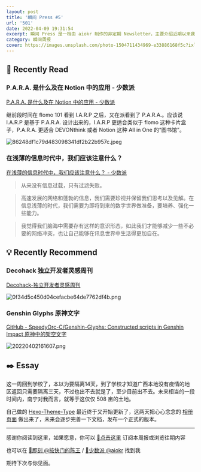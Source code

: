 ```yaml
---
layout: post
title: '瞬间 Press #5'
url: '501'
date: 2022-04-09 19:31:54
excerpt: 瞬间 Press 是一档由 aiokr 制作的非定期 Newsletter，主要介绍近期以来我所浏览的一些值得记录的内容。
category: 瞬间周报
cover: https://images.unsplash.com/photo-1504711434969-e33886168f5c?ixlib=rb-1.2.1&ixid=MnwxMjA3fDB8MHxwaG90by1wYWdlfHx8fGVufDB8fHx8&auto=format&fit=crop&w=1280&q=80
---
```


## 📖 Recently Read

### P.A.R.A. 是什么及在 Notion 中的应用 - 少数派

[P.A.R.A. 是什么及在 Notion 中的应用 - 少数派](https://sspai.com/post/61459)

继前段时间在 flomo 101 看到 I.A.R.P 之后，又在派看到了 P.A.R.A.。应该说 I.A.R.P 是基于 P.A.R.A. 设计出来的，I.A.R.P 更适合类似于 flomo 这种卡片盒子，P.A.R.A. 更适合 DEVONthink 或者 Notion 这种 All in One 的“图书馆”。

![86248df1c79d483098341df2b22b957c.jpeg](https://imgs.zhubai.love/86248df1c79d483098341df2b22b957c.jpg)

### 在浅薄的信息时代中，我们应该注意什么？

[在浅薄的信息时代中，我们应该注意什么？ - 少数派](https://sspai.com/post/72052)

> 从来没有信息过载，只有过滤失败。

> 高速发展的网络和蓬勃的信息，我们需要珍视并保留我们思考以及见解。在信息浅薄的时代，我们需要为即将到来的数字世界做准备，要培养、强化一些能力。

> 我觉得我们脑海中需要存有这样的意识形态，如此我们才能够减少一些不必要的网络冲突，也让自己能够在讯息世界中生活得更加自在。

## 💡 Recently Recommend

### Decohack 独立开发者灵感周刊

[Decohack-独立开发者灵感周刊](https://www.decohack.com/)

![0f34d5c450d04cefacbe64de7762df4b.png](https://imgs.zhubai.love/0f34d5c450d04cefacbe64de7762df4b.png)

### Genshin Glyphs 原神文字

[GitHub - SpeedyOrc-C/Genshin-Glyphs: Constructed scripts in Genshin Impact 原神中的架空文字](https://github.com/SpeedyOrc-C/Genshin-Glyphs)

![20220402161607.png](https://imgur.lzmun.com/picgo/after2022/20220402161607.png_itp)

## ✒️ Essay

这一周回到学校了，本以为要隔离14天，到了学校才知道广西本地没有疫情的地区返回只需要隔离三天，不过也出不去就是了，至少目前出不去。未来相当的一段时间内，南宁对我而言，就等于这仅仅 508 亩的土地。

自己做的 [Hexo-Theme-Type](https://github.com/aiokr/hexo-theme-type) 最近终于又开始更新了，这两天把心心念念的 [相册页面](https://tripper.press/gallery/) 做出来了，未来会逐步完善一下文档，发布一个正式的版本。

----

感谢你阅读到这里，如果愿意，你可以 [🔗点击这里](https://photup.zhubai.love/) 订阅本周报或浏览往期内容

也可以在 [📩即刻 @按快门的陈王](https://jike.city/photup) / [📩少数派 @aiokr](https://sspai.com/u/aiokr) 找到我

期待下次与你见面。

